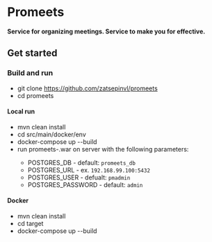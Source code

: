 # Promeets

**Service for organizing meetings. Service to make you for effective.**

## Get started

### Build and run

* git clone https://github.com/zatsepinvl/promeets
* cd promeets

#### Local run

* mvn clean install
* cd src/main/docker/env
* docker-compose up --build
* run promeets-<VERSION>.war on server with the following parameters:
    * POSTGRES_DB - default: `promeets_db`
    * POSTGRES_URL - ex. `192.168.99.100:5432`
    * POSTGRES_USER - defualt: `pmadmin`
    * POSTGRES_PASSWORD - default: `admin`
    
#### Docker
* mvn clean install
* cd target
* docker-compose up --build